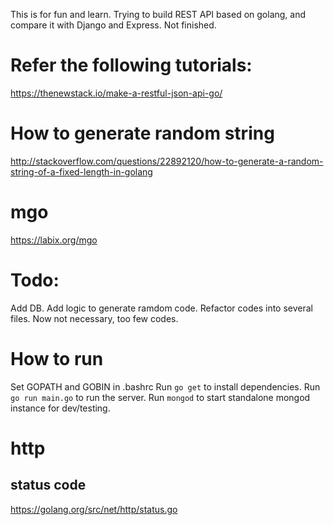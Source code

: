 This is for fun and learn. Trying to build REST API based on golang, and compare it with Django and Express.
Not finished.

# Refer the following tutorials:
https://thenewstack.io/make-a-restful-json-api-go/

# How to generate random string
http://stackoverflow.com/questions/22892120/how-to-generate-a-random-string-of-a-fixed-length-in-golang

# mgo
https://labix.org/mgo

# Todo:
Add DB.
Add logic to generate ramdom code.
Refactor codes into several files. Now not necessary, too few codes.

# How to run
Set GOPATH and GOBIN in .bashrc
Run `go get` to install dependencies.
Run `go run main.go` to run the server.
Run `mongod` to start standalone mongod instance for dev/testing.

# http 
## status code
https://golang.org/src/net/http/status.go

